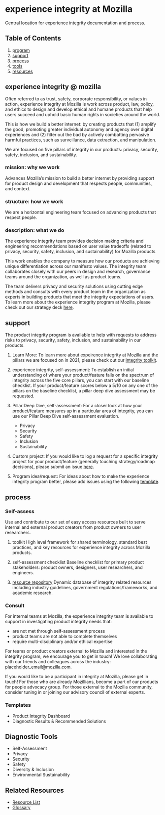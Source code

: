 # experience integrity at Mozilla

Central location for experience integrity documentation and process.


## Table of Contents
1. [program](#product-integrity-program)
2. [support](#requesting-product-integrity-support)
3. [process](#product-integrity-process)
4. [tools](#diagnostic-tools)
5. [resources](#related-resources)


## experience integrity @ mozilla
Often referred to as trust, safety, corporate responsibility, or values in action, experience integrity at Mozilla is work across product, law, policy, and ethics to design and develop ethical and humane products that help users succeed and uphold basic human rights in societies around the world.

This is how we build a better internet: by creating products that (1) amplify the good, promoting greater individual autonomy and agency over digital experiences and (2) filter out the bad by actively combatting pervasive harmful practices, such as surveillance, data extraction, and manipulation. 

We are focused on five pillars of integrity in our products: privacy, security, safety, inclusion, and sustainability. 

### mission: why we work
Advances Mozilla’s mission to build a better internet by providing support for product design and development that respects people, communities, and context. 

### structure: how we work 
We are a horizontal engineering team focused on advancing products that respect people.

### description: what we do
The experience integrity team provides decision making criteria and engineering recommendations based on user value tradeoffs (related to privacy, security, safety, inclusion, and sustainability) for Mozilla products. 

This work enables the company to measure how our products are achieving unique differentiation across our manifesto values. The integrity team collaborates closely with our peers in design and research, governance teams around the organization, as well as product teams. 

The team delivers privacy and security solutions using cutting edge methods and consults with every product team in the organization as experts in building products that meet the integrity expectations of users.
To learn more about the experience integrity program at Mozilla, please check out our strategy deck [here](https://docs.google.com/presentation/d/1_PcTB0kaJ6Ud612JTw-Yen0QI43NomonYFQdn336UkY/edit#slide=id.gafe21ebcbd_0_1170).

## support
The product integrity program is available to help with requests to address risks to privacy, security, safety, inclusion, and sustainability in our products. 

1. Learn More: To learn more about expeirence integrity at Mozilla and the pillars we are focused on in 2021, please check out our [integrity toolkit](https://docs.google.com/document/d/18xovkB3FekEVFsClsastRHLeFUyvkEgE03zkQgIOQvg/edit#heading=h.kfry9gfcs7el).

2. experience integrity, self-assessment: To establish an initial understanding of where your product/feature falls on the spectrum of integrity across the five core pillars, you can start with our baseline checklist. If your product/feature scores below a 5/10 on any one of the pillars on the baseline checklist, a pillar deep dive assessment may be requested.

3. Pillar Deep Dive, self-assessment: For a closer look at how your product/feature measures up in a particular area of integrity, you can use our Pillar Deep Dive self-assessment evaluation.
    * Privacy
    * Security
    * Safety
    * Inclusion
    * Sustainability

4. Custom project: If you would like to log a request for a specific integrity project for your product/feature (generally touching strategy/roadmap decisions), please submit an issue [here](https://github.com/nshadowen314/product-integrity/issues/new?labels=zenhub-prod-integrity&template=prod_integrity_request.md). 

5. Program idea/request: For ideas about how to make the experience integrity program better, please add issues using the following [template](https://github.com/nshadowen314/product-integrity/issues/new?labels=zenhub-prod-integrity&template=program_request.md).


## process

### Self-assess
Use and contribute to our set of easy access resources built to serve internal and external product creators from product owners to user researchers.

1. toolkit
High level framework for shared terminology, standard best practices, and key resources for experience integrity across Mozilla products.

2. self-assessment checklist
Baseline checklist for primary product stakeholders: product owners, designers, user researchers, and engineers.

3. [resource repository](https://www.zotero.org/groups/2695011/experience_integrity_public/library)
Dynamic database of integrity related resources including industry guidelines, government regulations/frameworks, and academic research.

### Consult
For internal teams at Mozilla, the experience integrity team is available to support in investigating product integrity needs that: 
* are not met through self-assessment process 
* product teams are not able to complete themselves 
* require multi-disciplinary and/or ethical expertise

For teams or product creators external to Mozilla and interested in the integrity program, we encourage you to get in touch! We love collaborating with our friends and colleagues across the industry: placeholder_email@mozilla.com. 

If you would like to be a participant in integrity at Mozilla, please get in touch! For those who are already Mozillians, become a part of our products for people advocacy group. For those external to the Mozilla community, consider tuning in or joining our advisory council of external experts.


### Templates
* Product Integrity Dashboard
* Diagnostic Results & Recommended Solutions


## Diagnostic Tools
* Self-Assessment
* Privacy
* Security
* Safety
* Diversity & Inclusion
* Environmental Sustainability


## Related Resources

* [Resource List](https://www.zotero.org/groups/2695011/experience_integrity_public/library)
* [Glossary](https://docs.google.com/document/d/154UATW0EzRaA1U-26-6P-hvc_UsI1PDcDMpU0VIVAO4/edit)
